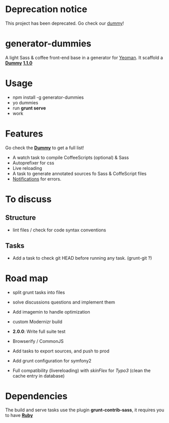# Deprecation notice
This project has been deprecated. Go check our [dummy](https://github.com/Inouit/dummy)!

# generator-dummies

A light Sass &amp; coffee front-end base in a generator for [Yeoman](http://yeoman.io).
It scaffold a **[Dummy](https://github.com/Inouit/dummy)** **[1.1.0](https://github.com/Inouit/dummy/tree/1.1.0)**

# Usage

- npm install -g generator-dummies
- yo dummies
- run **grunt serve**
- work


# Features

Go check the **[Dummy](https://github.com/Inouit/dummy)** to get a full list!


- A watch task to compile CoffeeScripts (optional) & Sass
- Autoprefixer for css
- Live reloading
- A task to generate annotated sources fo Sass & CoffeScript files
- [Notifications](https://github.com/dylang/grunt-notify#grunt-notify-) for errors.


# To discuss

## Structure

- lint files / check for code syntax conventions

## Tasks

- Add a task to check git HEAD before running any task. (grunt-git ?)


# Road map

- split grunt tasks into files
- solve discussions questions and implement them
- Add imagemin to handle optimization
- custom Modernizr build


- **2.0.0**: Write full suite test

- Browserify / CommonJS
- Add tasks to export sources, and push to prod
- Add grunt configuration for symfony2
- Full compatibility (livereloading) with *skinFlex* for *Typo3* (clean the cache entry in database)

# Dependencies

The build and serve tasks use the plugin **grunt-contrib-sass**, it requires you to have **[Ruby](https://www.ruby-lang.org/)**


